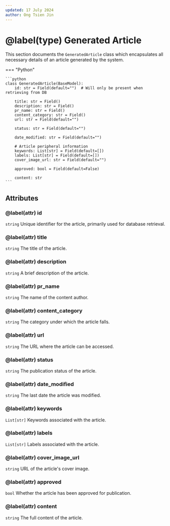 ```yaml
---
updated: 17 July 2024
author: Ong Tsien Jin
---
```


# @label(type) Generated Article

This section documents the `GeneratedArticle` class which encapsulates all necessary details of an article generated by the system.

=== "Python"

    ```python
    class GeneratedArticle(BaseModel):
        id: str = Field(default="")  # Will only be present when retrieving from DB

        title: str = Field()
        description: str = Field()
        pr_name: str = Field()
        content_category: str = Field()
        url: str = Field(default="")

        status: str = Field(default="")

        date_modified: str = Field(default="")

        # Article peripheral information
        keywords: List[str] = Field(default=[])
        labels: List[str] = Field(default=[])
        cover_image_url: str = Field(default="")

        approved: bool = Field(default=False)

        content: str
    ```

## Attributes

### @label(attr) id

`string` Unique identifier for the article, primarily used for database retrieval.

### @label(attr) title

`string` The title of the article.

### @label(attr) description

`string` A brief description of the article.

### @label(attr) pr_name

`string` The name of the content author.

### @label(attr) content_category

`string` The category under which the article falls.

### @label(attr) url

`string` The URL where the article can be accessed.

### @label(attr) status

`string` The publication status of the article.

### @label(attr) date_modified

`string` The last date the article was modified.

### @label(attr) keywords

`List[str]` Keywords associated with the article.

### @label(attr) labels

`List[str]` Labels associated with the article.

### @label(attr) cover_image_url

`string` URL of the article's cover image.

### @label(attr) approved

`bool` Whether the article has been approved for publication.

### @label(attr) content

`string` The full content of the article.
